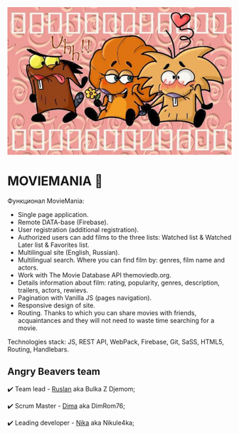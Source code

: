 ![Logo](./src/images/3_beavers.jpg)

# MOVIEMANIA 🐾

Функционал MovieMania:

- Single page application.
- Remote DATA-base (Firebase).
- User registration (additional registration).
- Authorized users can add films to the three lists: Watched list & Watched
  Later list & Favorites list.
- Multilingual site (English, Russian).
- Multilingual search. Where you can find film by: genres, film name and actors.
- Work with The Movie Database API themoviedb.org.
- Details information about film: rating, popularity, genres, description,
  trailers, actors, rewievs.
- Pagination with Vanilla JS (pages navigation).
- Responsive design of site.
- Routing. Thanks to which you can share movies with friends, acquaintances and
  they will not need to waste time searching for a movie.

Technologies stack: JS, REST API, WebPack, Firebase, Git, SaSS, HTML5, Routing,
Handlebars.

## Angry Beavers team

✔️ Team lead - [Ruslan](https://github.com/RuslanZahriadskyi) aka Bulka Z
Djemom;

✔️ Scrum Master - [Dima](https://github.com/DimRom76) aka DimRom76;

✔️ Leading developer - [Nika](https://github.com/nikule4ka) aka Nikule4ka;
